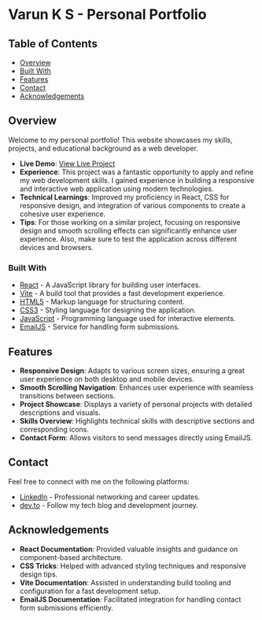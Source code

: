 # Varun K S - Personal Portfolio

## Table of Contents

- [Overview](#overview)
- [Built With](#built-with)
- [Features](#features)
- [Contact](#contact)
- [Acknowledgements](#acknowledgements)

## Overview

Welcome to my personal portfolio! This website showcases my skills, projects, and educational background as a web developer.

- **Live Demo**: [View Live Project](https://varun-k-s-portfolio.netlify.app/)
- **Experience**: This project was a fantastic opportunity to apply and refine my web development skills. I gained experience in building a responsive and interactive web application using modern technologies.
- **Technical Learnings**: Improved my proficiency in React, CSS for responsive design, and integration of various components to create a cohesive user experience.
- **Tips**: For those working on a similar project, focusing on responsive design and smooth scrolling effects can significantly enhance user experience. Also, make sure to test the application across different devices and browsers.

### Built With

- [React](https://reactjs.org/) - A JavaScript library for building user interfaces.
- [Vite](https://vitejs.dev/) - A build tool that provides a fast development experience.
- [HTML5](https://developer.mozilla.org/en-US/docs/Web/HTML) - Markup language for structuring content.
- [CSS3](https://developer.mozilla.org/en-US/docs/Web/CSS) - Styling language for designing the application.
- [JavaScript](https://developer.mozilla.org/en-US/docs/Web/JavaScript) - Programming language used for interactive elements.
- [EmailJS](https://www.emailjs.com/) - Service for handling form submissions.

## Features

- **Responsive Design**: Adapts to various screen sizes, ensuring a great user experience on both desktop and mobile devices.
- **Smooth Scrolling Navigation**: Enhances user experience with seamless transitions between sections.
- **Project Showcase**: Displays a variety of personal projects with detailed descriptions and visuals.
- **Skills Overview**: Highlights technical skills with descriptive sections and corresponding icons.
- **Contact Form**: Allows visitors to send messages directly using EmailJS.

## Contact

Feel free to connect with me on the following platforms:

- [LinkedIn](https://www.linkedin.com/in/varun-k-s) - Professional networking and career updates.
- [dev.to](https://dev.to/varun-k-s) - Follow my tech blog and development journey.

## Acknowledgements

- **React Documentation**: Provided valuable insights and guidance on component-based architecture.
- **CSS Tricks**: Helped with advanced styling techniques and responsive design tips.
- **Vite Documentation**: Assisted in understanding build tooling and configuration for a fast development setup.
- **EmailJS Documentation**: Facilitated integration for handling contact form submissions efficiently.
